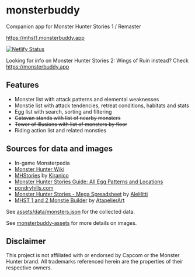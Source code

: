 # monsterbuddy

Companion app for Monster Hunter Stories 1 / Remaster

https://mhst1.monsterbuddy.app

[![Netlify Status](https://api.netlify.com/api/v1/badges/e1181391-5730-4a96-965f-fb43ca7eb17e/deploy-status)](https://app.netlify.com/sites/monsterbuddy-mhst1/deploys)

Looking for info on Monster Hunter Stories 2: Wings of Ruin instead? Check https://monsterbuddy.app

## Features

- Monster list with attack patterns and elemental weaknesses
- Monstie list with attack tendencies, retreat conditions, habitats and stats
- Egg list with search, sorting and filtering
- ~~Catavan stands with list of nearby monsters~~
- ~~Tower of Illusions with list of monsters by floor~~
- Riding action list and related monsties

## Sources for data and images

- In-game Monsterpedia
- [Monster Hunter Wiki](https://monsterhunter.fandom.com/wiki/Monster_Hunter_Wiki)
- [MHStories](https://mhst.kiranico.com) by [Kiranico](https://twitter.com/kiranico_db)
- [Monster Hunter Stories Guide: All Egg Patterns and Locations](https://www.gameskinny.com/tips/monster-hunter-stories-guide-all-egg-patterns-and-locations/)
- [pondryhills.com](https://www.pondryhills.com/Eggs)
- [Monster Hunter Stories - Mega Spreadsheet](https://www.reddit.com/r/MonsterHunterStories/comments/1dfkkc7/monster_hunter_stories_mega_spreadsheet/) by [AleHitti](https://www.reddit.com/user/AleHitti/)
- [MHST 1 and 2 Monstie Builder](https://www.reddit.com/r/MonsterHunterStories/comments/1disa4v/mhst_1_and_2_monstie_builder/) by [AtapelierArt](https://www.reddit.com/user/AtapelierArt/)

See [assets/data/monsters.json](https://github.com/te1/monsterbuddy-mhst1/blob/main/assets/data/monsters.json) for the collected data.

See [monsterbuddy-assets](https://github.com/te1/monsterbuddy-assets) for more details on images.

## Disclaimer

This project is not affiliated with or endorsed by Capcom or the Monster Hunter brand. All trademarks referenced herein are the properties of their respective owners.
